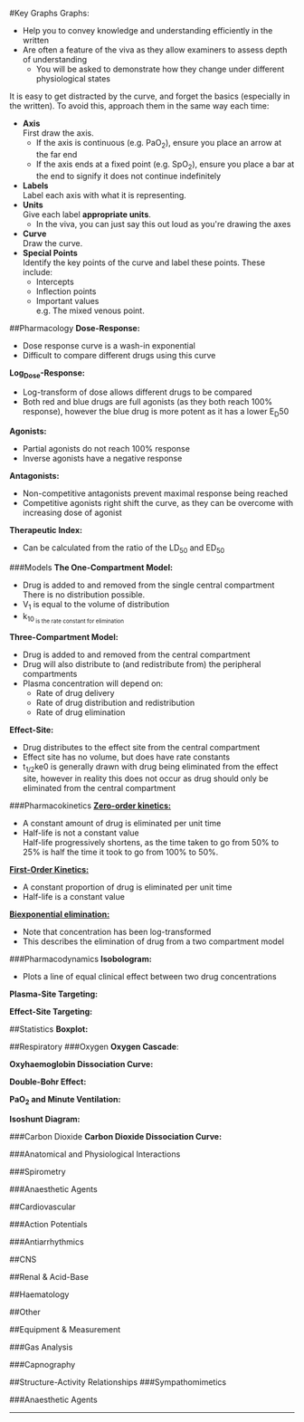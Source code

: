 #Key Graphs
Graphs:
* Help you to convey knowledge and understanding efficiently in the written
* Are often a feature of the viva as they allow examiners to assess depth of understanding
	* You will be asked to demonstrate how they change under different physiological states

It is easy to get distracted by the curve, and forget the basics (especially in the written). To avoid this, approach them in the same way each time:
* **Axis**  
First draw the axis.
	* If the axis is continuous (e.g. PaO<sub>2</sub>), ensure you place an arrow at the far end
	* If the axis ends at a fixed point (e.g. SpO<sub>2</sub>), ensure you place a bar at the end to signify it does not continue indefinitely
* **Labels**  
Label each axis with what it is representing.
* **Units**  
Give each label **appropriate units**.
	* In the viva, you can just say this out loud as you're drawing the axes
* **Curve**  
Draw the curve.
* **Special Points**  
Identify the key points of the curve and label these points. These include:
	* Intercepts
	* Inflection points 
	* Important values  
	e.g. The mixed venous point.

##Pharmacology
**Dose-Response:**  
<object data="resources\dose-response.svg" type="image/svg+xml"></object>

* Dose response curve is a wash-in exponential
* Difficult to compare different drugs using this curve

**Log<sub>Dose</sub>-Response:**  
<object data="resources\fatex.svg" type="image/svg+xml"></object>

* Log-transform of dose allows different drugs to be compared
* Both red and blue drugs are full agonists (as they both reach 100% response), however the blue drug is more potent as it has a lower E<sub>D</sub>50

**Agonists:**  
<object data="resources\agonists-FA-IA-PA.svg" type="image/svg+xml"></object>

* Partial agonists do not reach 100% response
* Inverse agonists have a negative response

**Antagonists:**  
<object data="resources\FA-with-nca-and-ca.svg" type="image/svg+xml"></object>

* Non-competitive antagonists prevent maximal response being reached
* Competitive agonists right shift the curve, as they can be overcome with increasing dose of agonist

**Therapeutic Index:**  
<object data="resources\therapeutic-index.svg" type="image/svg+xml"></object>

* Can be calculated from the ratio of the LD<sub>50</sub> and ED<sub>50</sub>


###Models
**The One-Compartment Model:**  
<object data="resources\1compartment.svg" type="image/svg+xml"></object>

* Drug is added to and removed from the single central compartment  
There is no distribution possible.
* V<sub>1</sub> is equal to the volume of distribution
* k<sub>10<sub> is the rate constant for elimination

**Three-Compartment Model:**  
<object data="resources\3compartment.svg" type="image/svg+xml"></object>

* Drug is added to and removed from the central compartment
* Drug will also distribute to (and redistribute from) the peripheral compartments
* Plasma concentration will depend on:
	* Rate of drug delivery
	* Rate of drug distribution and redistribution
	* Rate of drug elimination

**Effect-Site:**  
<object data="resources\3compartment+effect.svg" type="image/svg+xml"></object>

* Drug distributes to the effect site from the central compartment
* Effect site has no volume, but does have rate constants
* t<sub>1/2</sub>ke0 is generally drawn with drug being eliminated from the effect site, however in reality this does not occur as drug should only be eliminated from the central compartment

###Pharmacokinetics
[**Zero-order kinetics:**](metabolism.md#kin)  
<object data="resources\zero-order-kinetics.svg" type="image/svg+xml"></object>
* A constant amount of drug is eliminated per unit time
* Half-life is not a constant value  
Half-life progressively shortens, as the time taken to go from 50% to 25% is half the time it took to go from 100% to 50%.

[**First-Order Kinetics:**](metabolism.md#kin)  
<object data="resources\first-order-kinetics.svg" type="image/svg+xml"></object>
* A constant proportion of drug is eliminated per unit time
* Half-life is a constant value

	
[**Biexponential elimination:**](pharmacokinetic_modelling#bi)
<object data="resources\biexponent.svg" type="image/svg+xml"></object>
* Note that concentration has been log-transformed
* This describes the elimination of drug from a two compartment model




###Pharmacodynamics
**Isobologram:**  
<object data="resources\isobologram.svg" type="image/svg+xml"></object>
* Plots a line of equal clinical effect between two drug concentrations

**Plasma-Site Targeting:**
<object data="resources\plasma-site-targeting.svg" type="image/svg+xml"></object>

**Effect-Site Targeting:**
<object data="resources\effect-site-targeting.svg" type="image/svg+xml"></object>





##Statistics
**Boxplot:**  
<object data="resources\boxplot.svg" type="image/svg+xml"></object>



##Respiratory
###Oxygen
**Oxygen Cascade**:
<object data="resources\o2cascade.svg" type="image/svg+xml"></object>

**Oxyhaemoglobin Dissociation Curve:**
<object data="resources\oxyhb-curve.svg" type="image/svg+xml"></object>

<object data="resources\oxy-hb-curve-shifts.svg" type="image/svg+xml"></object>

**Double-Bohr Effect:**  
<object data="resources\Oxyhb-curve-double-bohr.svg" type="image/svg+xml"></object>

**PaO<sub>2</sub> and Minute Ventilation:**  
<object data="resources\PaO2-vs-MV.svg" type="image/svg+xml"></object>

**Isoshunt Diagram:**  
<object data="resources\isoshunt.svg" type="image/svg+xml"></object>


###Carbon Dioxide
**Carbon Dioxide Dissociation Curve:**  
<object data="resources\co2-dissociation-curve.svg" type="image/svg+xml"></object>


<object data="resources\paco2-vs-MV.svg" type="image/svg+xml"></object>

<object data="resources\VA-vs-paco2.svg" type="image/svg+xml"></object>



###Anatomical and Physiological Interactions
<object data="resources\closing-capacity-vs-age.svg" type="image/svg+xml"></object>

<object data="resources\diffusion-vs-perfusion-limitation.svg" type="image/svg+xml"></object>

<object data="resources\regional-ventilation-and-perfusion.svg" type="image/svg+xml"></object>

<object data="resources\airway-gen-vs-resistance.svg" type="image/svg+xml"></object>

<object data="resources\lungvol-vs-airway-resistance.svg" type="image/svg+xml"></object>

<object data="resources\pap-vs-pvr.svg" type="image/svg+xml"></object>

<object data="resources\lung-pressure-volume.svg" type="image/svg+xml"></object>

<object data="resources\workofbreathing.svg" type="image/svg+xml"></object>

<object data="resources\workofbreathing-obstructive.svg" type="image/svg+xml"></object>

<object data="resources\First-Breath.svg" type="image/svg+xml"></object>

###Spirometry
<object data="resources\fev1-and-fvc.svg" type="image/svg+xml"></object>

<object data="resources\spirograph.svg" type="image/svg+xml"></object>



###Anaesthetic Agents


<object data="resources\fa-fao.svg" type="image/svg+xml"></object>

<object data="resources\fa-fi.svg" type="image/svg+xml"></object>

##Cardiovascular

<object data="resources\LV-cbf.svg" type="image/svg+xml"></object>

<object data="resources\RV-cbf.svg" type="image/svg+xml"></object>

<object data="resources\baroreceptors.svg" type="image/svg+xml"></object>

<object data="resources\cardiac-function.svg" type="image/svg+xml"></object>

<object data="resources\Wiggers.svg" type="image/svg+xml"></object>

<object data="resources\starling-curve.svg" type="image/svg+xml"></object>

<object data="resources\starling-curve-failing.svg" type="image/svg+xml"></object>


###Action Potentials
<object data="resources\pacemaker-currents.svg" type="image/svg+xml"></object>

<object data="resources\pacemaker-phases.svg" type="image/svg+xml"></object>

<object data="resources\pacemaker-shifts.svg" type="image/svg+xml"></object>


<object data="resources\ventricular-ap.svg" type="image/svg+xml"></object>

<object data="resources\ventricular-ap-hyperk.svg" type="image/svg+xml"></object>

###Antiarrhythmics
<object data="resources\ventricular-ap-Ia.svg" type="image/svg+xml"></object>

<object data="resources\ventricular-ap-Ib.svg" type="image/svg+xml"></object>

<object data="resources\ventricular-ap-Ic.svg" type="image/svg+xml"></object>

<object data="resources\pacemaker-betablock.svg" type="image/svg+xml"></object>

<object data="resources\ventricular-ap-III.svg" type="image/svg+xml"></object>

<object data="resources\pacemaker-cablock.svg" type="image/svg+xml"></object>

##CNS
<object data="resources\monroe-kellie.svg" type="image/svg+xml"></object>

<object data="resources\CPP-vs-CBF.svg" type="image/svg+xml"></object>

<object data="resources\PaCO2-vsCBF.svg" type="image/svg+xml"></object>

<object data="resources\PaO2-vs-CBF.svg" type="image/svg+xml"></object>

<object data="resources\temp-vs-CBF.svg" type="image/svg+xml"></object>



##Renal & Acid-Base
<object data="resources\pkas-acids.svg" type="image/svg+xml"></object>

<object data="resources\renal-autoregulation.svg" type="image/svg+xml"></object>

<object data="resources\gfr-vs-creatinine.svg" type="image/svg+xml"></object>

<object data="resources\glucoseflux.svg" type="image/svg+xml"></object>




##Haematology
<object data="resources\Coagulation_full.svg" type="image/svg+xml"></object>


##Other
<object data="resources\heat-loss.svg" type="image/svg+xml"></object>

<object data="resources\pgsynth.svg" type="image/svg+xml"></object>



##Equipment & Measurement
<object data="resources\einthovens.svg" type="image/svg+xml"></object>

<object data="resources\damping.svg" type="image/svg+xml"></object>

<object data="resources\damping2.svg" type="image/svg+xml"></object>

<object data="resources\wheatstone.svg" type="image/svg+xml"></object>


###Gas Analysis
<object data="resources\clark-electrode.svg" type="image/svg+xml"></object>

<object data="resources\ph-electrode.svg" type="image/svg+xml"></object>

<object data="resources\severinghaus.svg" type="image/svg+xml"></object>



###Capnography
<object data="resources\capno-normal.svg" type="image/svg+xml"></object>

<object data="resources\capno-obstruction.svg" type="image/svg+xml"></object>

<object data="resources\capno-rebreathing.svg" type="image/svg+xml"></object>

<object data="resources\capno-hyperventilation.svg" type="image/svg+xml"></object>


##Structure-Activity Relationships
###Sympathomimetics
<object data="resources\phenylethylamine.svg" type="image/svg+xml"></object>

<object data="resources\dopamine bare.svg" type="image/svg+xml"></object>

<object data="resources\dopamine.svg" type="image/svg+xml"></object>

<object data="resources\noradrenaline bare.svg" type="image/svg+xml"></object>

<object data="resources\noradrenaline.svg" type="image/svg+xml"></object>

<object data="resources\adrenaline bare.svg" type="image/svg+xml"></object>

<object data="resources\adrenaline.svg" type="image/svg+xml"></object>


<object data="resources\metaraminol bare.svg" type="image/svg+xml"></object>

<object data="resources\metaraminol.svg" type="image/svg+xml"></object>

<object data="resources\ephedrine bare.svg" type="image/svg+xml"></object>

<object data="resources\ephedrine.svg" type="image/svg+xml"></object>

<object data="resources\phenylephrine bare.svg" type="image/svg+xml"></object>

<object data="resources\phenylephrine.svg" type="image/svg+xml"></object>

###Anaesthetic Agents
<object data="resources\desflurane.svg" type="image/svg+xml"></object>

<object data="resources\sevoflurane 2.svg" type="image/svg+xml"></object>

<object data="resources\isoflurane 1.svg" type="image/svg+xml"></object>

<object data="resources\enflurane.svg" type="image/svg+xml"></object>

<object data="resources\Propofol.svg" type="image/svg+xml"></object>

---